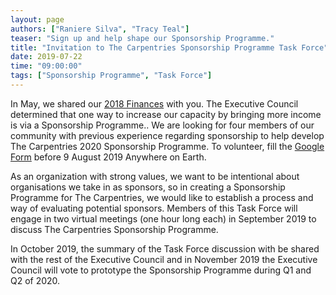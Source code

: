 ```yaml
---
layout: page
authors: ["Raniere Silva", "Tracy Teal"]
teaser: "Sign up and help shape our Sponsorship Programme."
title: "Invitation to The Carpentries Sponsorship Programme Task Force"
date: 2019-07-22
time: "09:00:00"
tags: ["Sponsorship Programme", "Task Force"]
---
```


In May, we shared our [2018 Finances](https://carpentries.org/blog/2019/05/carpentries-financial-updates/) with you.
The Executive Council determined that one way to increase our capacity by bringing more income is via a Sponsorship Programme..
We are looking for four members of our community with previous experience regarding sponsorship to help develop The Carpentries 2020 Sponsorship Programme.
To volunteer,
fill the [Google Form](https://forms.gle/PscHdA1nyvKh33od6) before 9 August 2019 Anywhere on Earth.

As an organization with strong values,
we want to be intentional about organisations we take in as sponsors,
so in creating a Sponsorship Programme for The Carpentries, we would like to establish a process and way of evaluating potential sponsors.
Members of this Task Force will engage in two virtual meetings (one hour long each) in September 2019 to discuss The Carpentries Sponsorship Programme.

In October 2019, the summary of the Task Force discussion with be shared with the rest of the Executive Council
and in November 2019 the Executive Council will vote to prototype the Sponsorship Programme during Q1 and Q2 of 2020.
